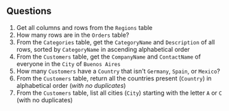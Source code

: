 


## Questions

1. Get all columns and rows from the `Regions` table
1. How many rows are in the `Orders` table?
1. From the `Categories` table, get the `CategoryName` and `Description` of all rows, sorted by `CategoryName` in ascending alphabetical order
1. From the `Customers` table, get the `CompanyName` and `ContactName` of everyone in the `City` of `Buenos Aires`
1. How many `Customers` have a `Country` that isn't `Germany`, `Spain`, or `Mexico`?
1. From the `Customers` table, return all the countries present (`Country`) in alphabetical order (*with no duplicates*)
1. From the `Customers` table, list all cities (`City`) starting with the letter `A` or `C` (with no duplicates)